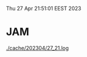 Thu 27 Apr 21:51:01 EEST 2023
# JAM
<a href='./cache/202304/27_21.log'>./cache/202304/27_21.log</a>
